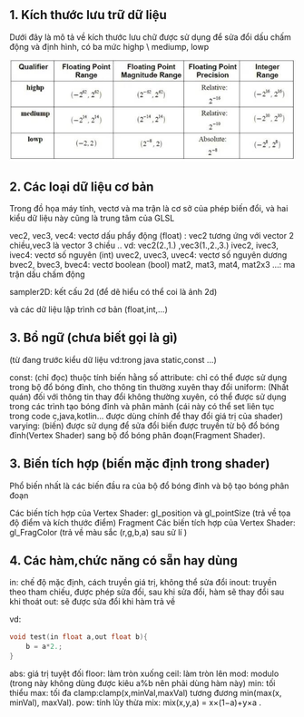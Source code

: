 # 
## 1. Kích thước lưu trữ dữ liệu
Dưới đây là mô tả về kích thước lưu chữ
được sử dụng để sửa đổi dấu chấm động và định hình, có ba mức highp \ mediump, lowp

![N|Solid](https://raw.githubusercontent.com/volionamdp/learnOpengl/master/image/640.jpg)


## 2. Các loại dữ liệu cơ bản

Trong đồ họa máy tính, vectơ và ma trận là cơ sở của phép biến đổi, và hai kiểu dữ liệu này cũng là trung tâm của GLSL

vec2, vec3, vec4: vectơ dấu phẩy động (float) : vec2 tương ứng với vector 2 chiều,vec3 là vector 3 chiều .. vd: vec2(2.,1.) ,vec3(1.,2.,3.)
ivec2, ivec3, ivec4: vectơ số nguyên (int)
uvec2, uvec3, uvec4: vectơ số nguyên dương
bvec2, bvec3, bvec4: vectơ boolean (bool)
mat2, mat3, mat4, mat2x3 ...: ma trận dấu chấm động

sampler2D: kết cấu 2d (để dẽ hiểu có thể coi là ảnh 2d)

và các dữ liệu lập trình cơ bản (float,int,...)

## 3. Bổ ngữ (chưa biết gọi là gì)
(từ đang trước kiểu dữ liệu vd:trong java static,const ...)

const: (chỉ đọc) thuộc tính biến hằng số
attribute: chỉ có thể được sử dụng trong bộ đổ bóng đỉnh, cho thông tin thường xuyên thay đổi
uniform: (Nhất quán) đối với thông tin thay đổi không thường xuyên, có thể được sử dụng trong các trình tạo bóng đỉnh và phân mảnh (cái này có thể set liên tục trong code c,java,kotlin... được dùng chính để thay đổi giá trị của shader)
varying: (biến) được sử dụng để sửa đổi biến được truyền từ bộ đổ bóng đỉnh(Vertex Shader) sang bộ đổ bóng phân đoạn(Fragment Shader).

## 3. Biến tích hợp (biến mặc định trong shader)
Phổ biến nhất là các biến đầu ra của bộ đổ bóng đỉnh và bộ tạo bóng phân đoạn

Các biến tích hợp của Vertex Shader: gl_position và gl_pointSize (trả về tọa độ điểm và kích thước điểm)
Fragment Các biến tích hợp của Vertex Shader: gl_FragColor (trả về màu sắc (r,g,b,a) sau sử lí )

## 4. Các hàm,chức năng có sẵn hay dùng
in: chế độ mặc định, cách truyền giá trị, không thể sửa đổi
inout: truyền theo tham chiếu, được phép sửa đổi, sau khi sửa đổi, hàm sẽ thay đổi sau khi thoát
out:  sẽ được sửa đổi khi hàm trả về

vd: 
```c
void test(in float a,out float b){
    b = a*2.;
}
```
    
abs: giá trị tuyệt đối
floor: làm tròn xuống
ceil: làm tròn lên
mod: modulo  (trong này không dùng được kiêu a%b nên phải dùng hàm này)
min: tối thiểu
max: tối đa
clamp:clamp(x,minVal,maxVal) tương đương  min(max(x, minVal), maxVal).
pow: tính lũy thừa
mix: mix(x,y,a) =  x×(1−a)+y×a .
